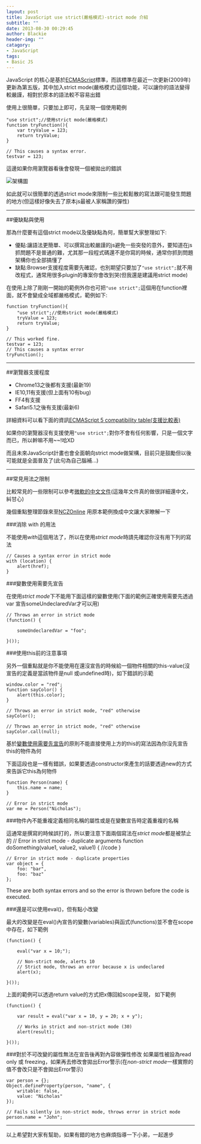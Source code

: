 ```yaml
---
layout: post
title: JavaScript use strict(嚴格模式)-strict mode 介紹
subtitle: ""
date: 2013-08-30 00:29:45
author: Blackie
header-img: ""
catagory:
- JavaScript
tags:
- Basic JS
---
```


<!-- More -->

JavaScript 的核心是基於[ECMAScript](http://zh.wikipedia.org/wiki/ECMAScript)標準，而該標準在最近一次更新(2009年)更新為第五版，其中加入strict mode(嚴格模式)這個功能，可以讓你的語法變得較嚴謹，相對於原本的語法較不容易出錯

使用上很簡單，只要加上即可，先呈現一個使用範例

	"use strict";//使用strict mode(嚴格模式)
	function tryFunction(){
	    var tryValue = 123;
	    return tryValue;
	}

	// This causes a syntax error.
	testvar = 123;

這邊如果你用瀏覽器看後會發現一個被拋出的錯誤

![架構圖](http://dl.dropboxusercontent.com/u/20925528/%E6%8A%80%E8%A1%93Blog/blogs/20130830/1.png)

如此就可以很簡單的透過strict mode來限制一些比較鬆散的寫法跟可能發生問題的地方(但這樣好像失去了原本js最被人家稱讚的彈性)

---

##優缺點與使用

那為什麼要有這個strict mode以及優缺點為何，簡單幫大家整理如下:

+ 優點:讓語法更簡單、可以撰寫出較嚴謹的js避免一些突發的意外，要知道在js抓問題不是普通的難，尤其那一段程式碼還不是你寫的時候，通常你抓到問題架構你也全部搞懂了
+ 缺點:Browser支援程度需要先確認，也別期望只要加了`"use strict";`就不用改程式，通常用很多plugin的專案你會改到哭(但我還是建議用strict mode)

在使用上除了剛剛一開始的範例外你也可把`"use strict";`這個用在function裡面，就不會變成全域都嚴格模式，範例如下:

	function tryFunction(){
		"use strict";//使用strict mode(嚴格模式)
	    tryValue = 123;
	    return tryValue;
	}

	// This worked fine.
	testvar = 123;
	// This causes a syntax error
	tryFunction();

---

##瀏覽器支援程度

+ Chrome13之後都有支援(最新19)
+ IE10,11有支援(但上面有10有bug)
+ FF4有支援
+ Safari5.1之後有支援(最新6)

詳細資料可以看下面的資訊[ECMAScript 5 compatibility table(支援比較表)](http://kangax.github.io/es5-compat-table/)

如果你的瀏覽器沒有支援使用`"use strict";`對你不會有任何影響，只是一個文字而已，所以幹嘛不用~~!哈XD

而且未來JavaScript計畫也會全面朝向strict mode做架構，目前只是鼓勵但以後可能就是全面普及了(此句為自己腦補...)

---

##常見用法之限制

比較常見的一些限制可以參考[微軟的中文文件](http://msdn.microsoft.com/zh-tw/library/ie/br230269(v=vs.94).aspx)(這幾年文件真的做很詳細還中文，糾甘心)

幾個重點整理節錄來至[NCZOnline](http://www.nczonline.net/blog/2012/03/13/its-time-to-start-using-javascript-strict-mode/) 用原本範例換成中文讓大家瞭解一下

###消除 with 的用法

不能使用*with*這個用法了，所以在使用*strict mode*時請先確認你沒有用下列的寫法

	// Causes a syntax error in strict mode
	with (location) {
	    alert(href);
	}

###變數使用需要先宣告

在使用*strict mode*下不能用下面這樣的變數使用(下面的範例正確使用需要先透過var 宣告someUndeclaredVar才可以用)

	// Throws an error in strict mode
	(function() {

	    someUndeclaredVar = "foo";

	}());

###使用this前的注意事項

另外一個重點就是你不能使用在還沒宣告的時候給一個物件相關的this-value(沒宣告的定義是當該物件是null 或undefined時)，如下錯誤的示範

	window.color = "red";
	function sayColor() {
	    alert(this.color);
	}

	// Throws an error in strict mode, "red" otherwise
	sayColor();

	// Throws an error in strict mode, "red" otherwise
	sayColor.call(null);

基於[變數使用需要先宣告](#變數使用需要先宣告)的原則不能直接使用上方的this的寫法因為你沒先宣告this的物件為何

下面這段也是一樣有錯誤，如果要透過constructor來產生的話要透過new的方式來告訴它this為何物件

	function Person(name) {
	    this.name = name;
	}

	// Error in strict mode
	var me = Person("Nicholas");

###物件內不能重複定義相同名稱的屬性或是在變數宣告時定義重複的名稱

這通常是撰寫的時候誤打的，所以要注意下面兩個寫法在*strict mode*都是被禁止的
	// Error in strict mode - duplicate arguments
	function doSomething(value1, value2, value1) {
	    //code
	}

	// Error in strict mode - duplicate properties
	var object = {
	    foo: "bar",
	    foo: "baz"
	};

These are both syntax errors and so the error is thrown before the code is executed.

###還是可以使用eval()，但有點小改變

最大的改變是在eval()內宣告的變數(variables)與函式(functions)並不會在scope中存在，如下範例

	(function() {

	    eval("var x = 10;");

	    // Non-strict mode, alerts 10
	    // Strict mode, throws an error because x is undeclared
	    alert(x);

	}());

上面的範例可以透過return value的方式把x傳回給scope呈現，
如下範例

	(function() {

	    var result = eval("var x = 10, y = 20; x + y");

	    // Works in strict and non-strict mode (30)
	    alert(result);

	}());

###對於不可改變的屬性無法在宣告後再對內容做彈性修改
如果屬性被設為read only 或 freezing，如果再去修改會拋出Error警示(在*non-strict mode*一樣實際的值不會改只是不會拋出Error警示)

	var person = {};
	Object.defineProperty(person, "name", {
	    writable: false,
	    value: "Nicholas"
	});

	// Fails silently in non-strict mode, throws error in strict mode
	person.name = "John";

---
以上希望對大家有幫助，如果有錯的地方也麻煩指導一下小弟，一起進步
